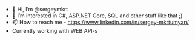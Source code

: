 - 👋 Hi, I’m @sergeymkrt
- 👀 I’m interested in C#, ASP.NET Core, SQL and other stuff like that ;)
- 📫 How to reach me - https://www.linkedin.com/in/sergey-mkrtumyan/
- Currently working with WEB API-s

<!---
sergeymkrt/sergeymkrt is a ✨ special ✨ repository because its `README.md` (this file) appears on your GitHub profile.
You can click the Preview link to take a look at your changes.
--->
